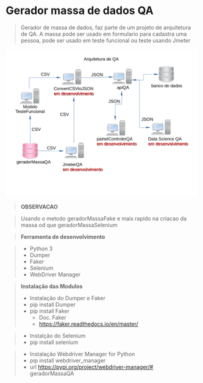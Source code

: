 # Gerador massa de dados QA
>  Gerador de massa de dados, faz parte de um projeto de arquitetura de QA.
>  A massa pode ser usado em formulario para cadastra uma pessoa,
>  pode ser usado em teste funcional ou teste usando Jmeter

![Semantic description of image](./diagrama.png)</p>

> __OBSERVACAO__

>  Usando o metodo geradorMassaFake e mais rapido na criacao da massa
>  od que geradorMassaSelenium

> __Ferramenta de desenvolvimento__

> * Python 3
> * Dumper
> * Faker
> * Selenium
> * WebDriver Manager

> __Instalação das Modulos__
> * Instalação do Dumper e Faker 
>  * pip install Dumper
>  * pip install Faker
>       * Doc. Faker
>       * https://faker.readthedocs.io/en/master/

> * Instalção do Selenium
>  * pip install selenium

> * Instalação Webdriver Manager for Python
>  * pip install webdriver_manager
>  * url https://pypi.org/project/webdriver-manager/# geradorMassaQA

